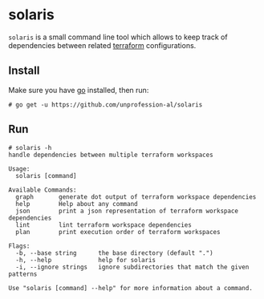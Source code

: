 # solaris

`solaris` is a small command line tool which allows to keep track of dependencies
between related [terraform](https://www.terraform.io) configurations.

## Install

Make sure you have [go](https://golang.org/doc/install) installed, then run: 

```
# go get -u https://github.com/unprofession-al/solaris
```

## Run

```
# solaris -h
handle dependencies between multiple terraform workspaces

Usage:
  solaris [command]

Available Commands:
  graph       generate dot output of terraform workspace dependencies
  help        Help about any command
  json        print a json representation of terraform workspace dependencies
  lint        lint terraform workspace dependencies
  plan        print execution order of terraform workspaces

Flags:
  -b, --base string      the base directory (default ".")
  -h, --help             help for solaris
  -i, --ignore strings   ignore subdirectories that match the given patterns

Use "solaris [command] --help" for more information about a command.
```

